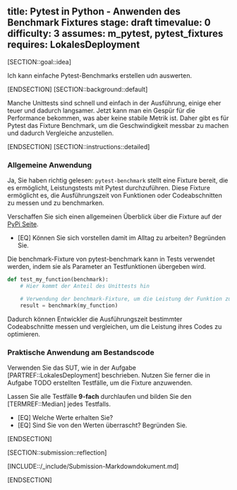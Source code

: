 title: Pytest in Python - Anwenden des Benchmark Fixtures
stage: draft
timevalue: 0
difficulty: 3
assumes: m_pytest, pytest_fixtures
requires: LokalesDeployment
---

[SECTION::goal::idea]

Ich kann einfache Pytest-Benchmarks erstellen udn auswerten.

[ENDSECTION]
[SECTION::background::default]

Manche Unittests sind schnell und einfach in der Ausführung, einige eher teuer und dadurch langsamer.
Jetzt kann man ein Gespür für die Performance bekommen, was aber keine stabile Metrik ist. Daher
gibt es für Pytest das Fixture Benchmark, um die Geschwindigkeit messbar zu machen und dadurch
Vergleiche anzustellen.

[ENDSECTION]
[SECTION::instructions::detailed]

### Allgemeine Anwendung

Ja, Sie haben richtig gelesen: `pytest-benchmark` stellt eine Fixture bereit, die es ermöglicht,
Leistungstests mit Pytest durchzuführen. Diese Fixture ermöglicht es, die Ausführungszeit von
Funktionen oder Codeabschnitten zu messen und zu benchmarken.

Verschaffen Sie sich einen allgemeinen Überblick über die Fixture auf der
[PyPi Seite](https://pypi.org/project/pytest-benchmark/).

- [EQ] Können Sie sich vorstellen damit im Alltag zu arbeiten? Begründen Sie.

Die benchmark-Fixture von pytest-benchmark kann in Tests verwendet werden, indem sie als Parameter
an Testfunktionen übergeben wird.

```python
def test_my_function(benchmark):
    # Hier kommt der Anteil des Unittests hin

    # Verwendung der benchmark-Fixture, um die Leistung der Funktion zu messen
    result = benchmark(my_function)
```

Dadurch können Entwickler die Ausführungszeit bestimmter Codeabschnitte messen und vergleichen,
um die Leistung ihres Codes zu optimieren.

### Praktische Anwendung am Bestandscode

Verwenden Sie das SUT, wie in der Aufgabe [PARTREF::LokalesDeployment] beschrieben. Nutzen Sie ferner
die in Aufgabe TODO erstellten Testfälle, um die Fixture anzuwenden.

Lassen Sie alle Testfälle **9-fach** durchlaufen und bilden Sie den [TERMREF::Median] jedes Testfalls.

- [EQ] Welche Werte erhalten Sie?
- [EQ] Sind Sie von den Werten überrascht? Begründen Sie.

[ENDSECTION]

[SECTION::submission::reflection]

[INCLUDE::/_include/Submission-Markdowndokument.md]

[ENDSECTION]
